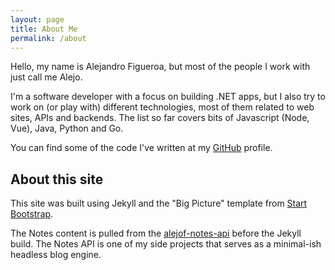 ```yaml
---
layout: page
title: About Me
permalink: /about
---
```


Hello, my name is Alejandro Figueroa, but most of the people I work with just call me Alejo.

I'm a software developer with a focus on building .NET apps, but I also try to work on (or play with) different technologies, most of them related to web sites, APIs and backends. The list so far covers bits of Javascript (Node, Vue), Java, Python and Go.

You can find some of the code I've written at my [GitHub][github] profile.

## About this site

This site was built using Jekyll and the "Big Picture" template from [Start Bootstrap][bootstrap].

The Notes content is pulled from the [alejof-notes-api][notes-api] before the Jekyll build. The Notes API is one of my side projects that serves as a minimal-ish headless blog engine.

[github]:https://github.com/alexphi
[notes-api]:https://github.com/alexphi/alejof-notes-api
[bootstrap]:https://startbootstrap.com/template-overviews/the-big-picture
